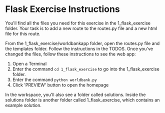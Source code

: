 # Flask Exercise Instructions

You'll find all the files you need for this exercise in the 1_flask_exercise folder. Your task is to add a new route to the routes.py file and a new html file for this route. 

From the 1_flask_exercise/worldbankapp folder, open the routes.py file and the templates folder. Follow the instructions in the TODOS. Once you've changed the files, follow these instructions to see the web app:
1. Open a Terminal
2. Enter the command `cd 1_flask_exercise` to go into the 1_flask_exercise folder.
3. Enter the command `python worldbank.py`
4. Click 'PREVIEW' button to open the homepage

In the workspace, you'll also see a folder called solutions. Inside the solutions folder is another folder called 1_flask_exercise, which contains an example solution.
